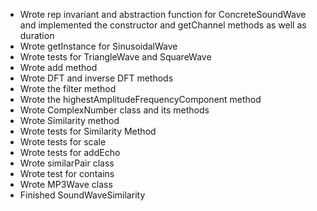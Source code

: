 - Wrote rep invariant and abstraction function for ConcreteSoundWave and implemented the constructor and getChannel methods as well as duration
- Wrote getInstance for SinusoidalWave
- Wrote tests for TriangleWave and SquareWave
- Wrote add method
- Wrote DFT and inverse DFT methods
- Wrote the filter method
- Wrote the highestAmplitudeFrequencyComponent method
- Wrote ComplexNumber class and its methods
- Wrote Similarity method
- Wrote tests for Similarity Method
- Wrote tests for scale
- Wrote tests for addEcho
- Wrote similarPair class
- Wrote test for contains
- Wrote MP3Wave class
- Finished SoundWaveSimilarity
